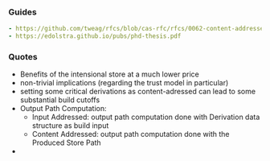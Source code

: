 ### Guides
```yaml
- https://github.com/tweag/rfcs/blob/cas-rfc/rfcs/0062-content-addressed-paths.md
- https://edolstra.github.io/pubs/phd-thesis.pdf
```

### Quotes
- Benefits of the intensional store at a much lower price
- non-trivial implications (regarding the trust model in particular)
- setting some critical derivations as content-adressed can lead to some substantial build cutoffs
- Output Path Computation:
  - Input Addressed: output path computation done with Derivation data structure as build input
  - Content Addressed: output path computation done with the Produced Store Path
- 
